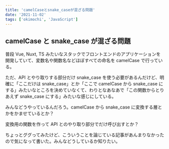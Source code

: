 ```yaml
---
title: 'camelCaseとsnake_caseが混ざる問題'
date: '2021-11-02'
tags: ['okimochi', 'JavaScript']
---
```


## camelCase と snake_case が混ざる問題

普段 Vue, Nuxt, TS みたいなスタックでフロントエンドのアプリケーションを開発していて、変数名や関数名などほぼすべての命名を camelCase で行っている。

ただ、API とやり取りする部分だけ snake_case を使う必要があるんだけど、明確に「ここだけは snake_case」とか「ここで camelCase から snake_case にする」みたいなところを決めていなくて、わりとなあなあで「この関数からとりあえず snake_case にする」みたいな感じにしている。

みんなどうやっているんだろう。camelCase から snake_case に変換する層とかをかませているとか？

変換用の関数を作って API とのやり取り部分でだけ呼び出すとか？

ちょっとググってみたけど、こういうことを論じている記事があんまりなかったので気になって書いた。みんなどうしているか知りたい。
